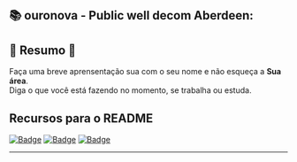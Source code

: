 ## 📚 ouronova - Public well decom Aberdeen:

## 🧭 Resumo 🔆


<p align="left"> 
  Faça uma breve aprensentação sua com o seu nome e não esqueça a <strong>Sua área</strong>.<br>
  Diga o que você está fazendo no momento, se trabalha ou estuda.
</p>

## Recursos para o README

[![Badge](https://img.shields.io/badge/2025%20-%23323330.svg?&style=for-the-badge&logo=2025&logoColor=black&color=E1364B)](https://github.com/ouronova/WELL_DECOM_Aberdeen/tree/main/2025)
[![Badge](https://img.shields.io/badge/2024%20-%23323330.svg?&style=for-the-badge&logo=2024&logoColor=black&color=0B0262)](https://github.com/ouronova/WELL_DECOM_Aberdeen/tree/main/2025)
[![Badge](https://img.shields.io/badge/2023%20-%23323330.svg?&style=for-the-badge&logo=2023&logoColor=black&color=0B0262)](https://github.com/ouronova/WELL_DECOM_Aberdeen/tree/main/2025)

---


